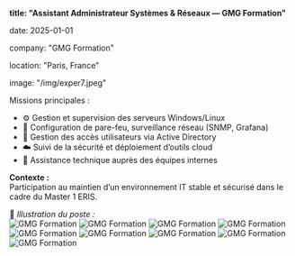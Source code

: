 **title: "Assistant Administrateur Systèmes & Réseaux — GMG Formation"**

date: 2025-01-01

company: "GMG Formation"

location: "Paris, France"

image: "/img/exper7.jpeg"


Missions principales :
- ⚙️ Gestion et supervision des serveurs Windows/Linux
- 🧱 Configuration de pare-feu, surveillance réseau (SNMP, Grafana)
- 🔑 Gestion des accès utilisateurs via Active Directory
- ☁️ Suivi de la sécurité et déploiement d’outils cloud
- 👥 Assistance technique auprès des équipes internes

**Contexte :**  
Participation au maintien d’un environnement IT stable et sécurisé dans le cadre du Master 1 ERIS.

📸 *Illustration du poste :*  
![GMG Formation](/img/exper1.jpeg)
![GMG Formation](/img/exper2.jpeg)
![GMG Formation](/img/exper3.jpeg)
![GMG Formation](/img/exper4.jpeg)
![GMG Formation](/img/exper5.jpeg)
![GMG Formation](/img/exper6.jpeg)
![GMG Formation](/img/exper8.jpeg)
![GMG Formation](/img/exper9.jpeg)
![GMG Formation](/img/exper10.jpeg)
